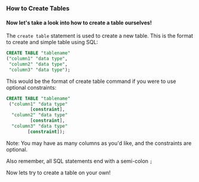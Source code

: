 ### How to Create Tables
#### Now let's take a look into how to create a table ourselves!

The `create table` statement is used to create a new table. This is the format to create and simple table using SQL:

```SQL
CREATE TABLE "tablename"
("column1" "data type",
 "column2" "data type",
 "column3" "data type");
```

This would be the format of create table command if you were to use optional constraints:

```SQL
CREATE TABLE "tablename"
 ("column1" "data type"
         [constraint],
  "column2" "data type"
         [constraint],
  "column3" "data type"
        [constraint]);
```

Note: You may have as many columns as you'd like, and the constraints are optional.

Also remember, all SQL statements end with a semi-colon `;`

Now lets try to create a table on your own!
